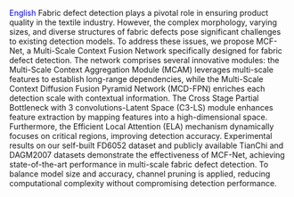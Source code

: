 <font color=Blue>English</font>
Fabric defect detection plays a pivotal role in ensuring product quality in the textile industry. However, the complex morphology, varying sizes, and diverse structures of fabric defects pose significant challenges to existing detection models. To address these issues, we propose MCF-Net, a Multi-Scale Context Fusion Network specifically designed for fabric defect detection. The network comprises several innovative modules: the Multi-Scale Context Aggregation Module (MCAM) leverages multi-scale features to establish long-range dependencies, while the Multi-Scale Context Diffusion Fusion Pyramid Network (MCD-FPN) enriches each detection scale with contextual information. The Cross Stage Partial Bottleneck with 3 convolutions-Latent Space (C3-LS) module enhances feature extraction by mapping features into a high-dimensional space. Furthermore, the Efficient Local Attention (ELA) mechanism dynamically focuses on critical regions, improving detection accuracy. Experimental results on our self-built FD6052 dataset and publicly available TianChi and DAGM2007 datasets demonstrate the effectiveness of MCF-Net, achieving state-of-the-art performance in multi-scale fabric defect detection. To balance model size and accuracy, channel pruning is applied, reducing computational complexity without compromising detection performance.

